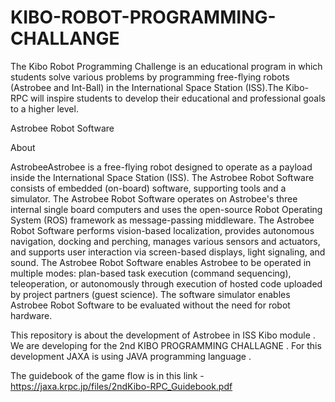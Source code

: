 # KIBO-ROBOT-PROGRAMMING-CHALLANGE

The Kibo Robot Programming Challenge is an educational program in which students solve various problems by programming free-flying robots (Astrobee and Int-Ball) in the International Space Station (ISS).The Kibo-RPC will inspire students to develop their educational and professional goals to a higher level.


Astrobee Robot Software

About

AstrobeeAstrobee is a free-flying robot designed to operate as a payload inside the International Space Station (ISS). The Astrobee Robot Software consists of embedded (on-board) software, supporting tools and a simulator. The Astrobee Robot Software operates on Astrobee's three internal single board computers and uses the open-source Robot Operating System (ROS) framework as message-passing middleware. The Astrobee Robot Software performs vision-based localization, provides autonomous navigation, docking and perching, manages various sensors and actuators, and supports user interaction via screen-based displays, light signaling, and sound. The Astrobee Robot Software enables Astrobee to be operated in multiple modes: plan-based task execution (command sequencing), teleoperation, or autonomously through execution of hosted code uploaded by project partners (guest science). The software simulator enables Astrobee Robot Software to be evaluated without the need for robot hardware.


This repository is about the development of Astrobee in ISS Kibo module . We are developing for the 2nd KIBO PROGRAMMING CHALLAGNE . For this development JAXA is using JAVA programming language . 

The guidebook of the game flow is in this link - https://jaxa.krpc.jp/files/2ndKibo-RPC_Guidebook.pdf

